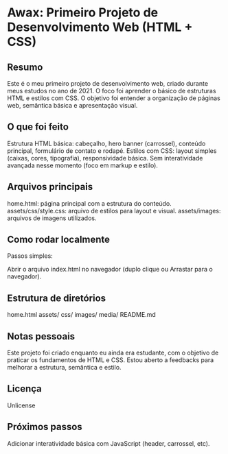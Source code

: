 # Awax: Primeiro Projeto de Desenvolvimento Web (HTML + CSS)

## Resumo

Este é o meu primeiro projeto de desenvolvimento web, criado durante meus estudos no ano de 2021. O foco foi aprender o básico de estruturas HTML e estilos com CSS. O objetivo foi entender a organização de páginas web, semântica básica e apresentação visual.

## O que foi feito

Estrutura HTML básica: cabeçalho, hero banner (carrossel), conteúdo principal, formulário de contato e rodapé.
Estilos com CSS: layout simples (caixas, cores, tipografia), responsividade básica.
Sem interatividade avançada nesse momento (foco em markup e estilo). 

## Arquivos principais

home.html: página principal com a estrutura do conteúdo.
assets/css/style.css: arquivo de estilos para layout e visual.
assets/images: arquivos de imagens utilizados.

## Como rodar localmente

Passos simples:

Abrir o arquivo index.html no navegador (duplo clique ou Arrastar para o navegador).


## Estrutura de diretórios

home.html
assets/
    css/
    images/
media/
README.md


## Notas pessoais

Este projeto foi criado enquanto eu ainda era estudante, com o objetivo de praticar os fundamentos de HTML e CSS. Estou aberto a feedbacks para melhorar a estrutura, semântica e estilo.


## Licença

Unlicense


## Próximos passos

Adicionar interatividade básica com JavaScript (header, carrossel, etc).